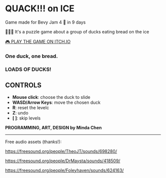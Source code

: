 # QUACK!!! on ICE
Game made for Bevy Jam 4 🦀 in 9 days

🦆🦆🦆 It's a puzzle game about a group of ducks eating bread on the ice

[🎮 PLAY THE GAME ON ITCH.IO](https://akacmd.itch.io/quack-on-ice "QUACK!!! on ICE")

### One duck, one bread.
### LOADS OF DUCKS!

## CONTROLS

- **Mouse click**: choose the duck to slide
- **WASD/Arrow Keys**: move the chosen duck
- **R**: reset the levelc
- **Z**: undo
- **[ ]**: skip levels

**PROGRAMMING, ART, DESIGN by Minda Chen**



---

Free audio assets (thanks!):

https://freesound.org/people/TheoJT/sounds/698280/

https://freesound.org/people/DrMaysta/sounds/418509/

https://freesound.org/people/Foleyhaven/sounds/624163/